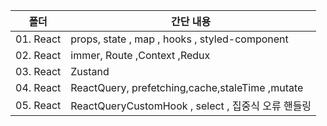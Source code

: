| 폴더      | 간단 내용                                          |
| --------- | -------------------------------------------------- |
| 01. React | props, state , map , hooks , styled-component      |
| 02. React | immer, Route ,Context ,Redux                       |
| 03. React | Zustand                                            |
| 04. React | ReactQuery, prefetching,cache,staleTime ,mutate    |
| 05. React | ReactQueryCustomHook , select , 집중식 오류 핸들링 |
